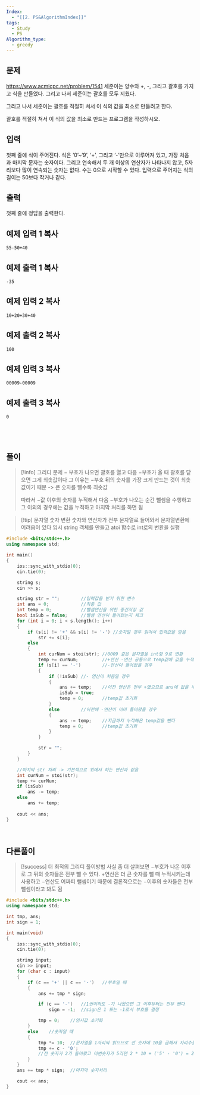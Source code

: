```yaml
---
Index:
  - "[[2. PS&AlgorithmIndex]]"
tags:
  - Study
  - PS
Algorithm_type:
  - greedy
---
```

## 문제
https://www.acmicpc.net/problem/1541
세준이는 양수와 +, -, 그리고 괄호를 가지고 식을 만들었다. 그리고 나서 세준이는 괄호를 모두 지웠다.

그리고 나서 세준이는 괄호를 적절히 쳐서 이 식의 값을 최소로 만들려고 한다.

괄호를 적절히 쳐서 이 식의 값을 최소로 만드는 프로그램을 작성하시오.

## 입력

첫째 줄에 식이 주어진다. 식은 ‘0’~‘9’, ‘+’, 그리고 ‘-’만으로 이루어져 있고, 가장 처음과 마지막 문자는 숫자이다. 그리고 연속해서 두 개 이상의 연산자가 나타나지 않고, 5자리보다 많이 연속되는 숫자는 없다. 수는 0으로 시작할 수 있다. 입력으로 주어지는 식의 길이는 50보다 작거나 같다.

## 출력

첫째 줄에 정답을 출력한다.

## 예제 입력 1 복사

```
55-50+40
```

## 예제 출력 1 복사

```
-35
```

## 예제 입력 2 복사

```
10+20+30+40
```

## 예제 출력 2 복사

```
100
```

## 예제 입력 3 복사

```
00009-00009
```

## 예제 출력 3 복사

```
0
```
   
---
## 풀이
> [!info] 그리디 문제
> $-$ 부호가 나오면 괄호를 열고 다음 $-$부호가 올 때 괄호를 닫으면 그게 최솟값이다
> 그 이유는 $-$부호 뒤의 숫자를 가장 크게 만드는 것이 최솟값이기 때문 -> 큰 숫자를 뺄수록 최솟값
> 
> 따라서 $-$값 이후의 숫자를 누적해서 다음 $-$부호가 나오는 순간 뺄셈을 수행하고
> 그 이외의 경우에는 값을 누적하고 마지막 처리를 하면 됨

> [!tip] 문자열 숫자 변환
> 숫자와 연산자가 전부 문자열로 들어와서 문자열변환에 어려움이 있다
> 임시 string 객체를 만들고 atoi 함수로 int로의 변환을 실행
```cpp
#include <bits/stdc++.h>
using namespace std;

int main()
{
	ios::sync_with_stdio(0);
	cin.tie(0);

	string s;
	cin >> s;

	string str = "";		//입력값을 받기 위한 변수
	int ans = 0;			//최종 값
	int temp = 0;			//뺄셈연산을 위한 중간저장 값
	bool isSub = false;		//뺄셈 연산이 들어왔는지 체크
	for (int i = 0; i < s.length(); i++)
	{
		if (s[i] != '+' && s[i] != '-')	//숫자일 경우 읽어서 입력값을 받음
			str += s[i];
		else
		{
			int curNum = stoi(str);	//0009 같은 문자열을 int형 9로 변환
			temp += curNum;			//+연산 -연산 공통으로 temp값에 값을 누적
			if (s[i] == '-')		//-연산이 들어왔을 경우
			{
				if (!isSub)	//- 연산이 처음일 경우
				{
					ans += temp;	//이전 연산은 전부 +였으므로 ans에 값을 누적
					isSub = true;
					temp = 0;		//temp값 초기화
				}
				else		//이전에 -연산이 이미 들어왔을 경우
				{
					ans -= temp;	//지금까지 누적해온 temp값을 뺀다
					temp = 0;		//temp값 초기화
				}
			}

			str = "";
		}
	}

	//마지막 str 처리 -> 기본적으로 위에서 하는 연산과 같음
	int curNum = stoi(str);
	temp += curNum;
	if (isSub)
		ans -= temp;
	else
		ans += temp;
	
	cout << ans;
}
```
   
   
## 다른풀이
> [!success] 더 최적의 그리디 풀이방법
> 사실 좀 더 살펴보면 $-$부호가 나온 이후로 그 뒤의 숫자들은 전부 뺄 수 있다.
> $+$연산은 더 큰 숫자를 뺄 때 누적시키는데 사용하고 $-$연산도 어짜피 뺄셈이기 때문에
> 결론적으로는 $-$이후의 숫자들은 전부 뺄셈이라고 봐도 됨
```cpp
#include <bits/stdc++.h>
using namespace std;

int tmp, ans;
int sign = 1;

int main(void)
{
	ios::sync_with_stdio(0);
	cin.tie(0);

	string input;
	cin >> input;
	for (char c : input)
	{
		if (c == '+' || c == '-')	//부호일 때
		{
			ans += tmp * sign;

			if (c == '-')	//1번이라도 -가 나왔으면 그 이후부터는 전부 뺀다
				sign = -1;	//sign은 1 또는 -1로서 부호를 결정

			tmp = 0;	//임시값 초기화
		}
		else	//숫자일 때
		{
			tmp *= 10;	//문자열을 1자리씩 읽으므로 전 숫자에 10을 곱해서 자리수를 누적
			tmp += c - '0';
			//전 숫자가 2가 들어왔고 이번숫자가 5라면 2 * 10 + ('5' - '0') = 25를 누적
		}
	}
	ans += tmp * sign;	//마지막 숫자처리

	cout << ans;
}
```